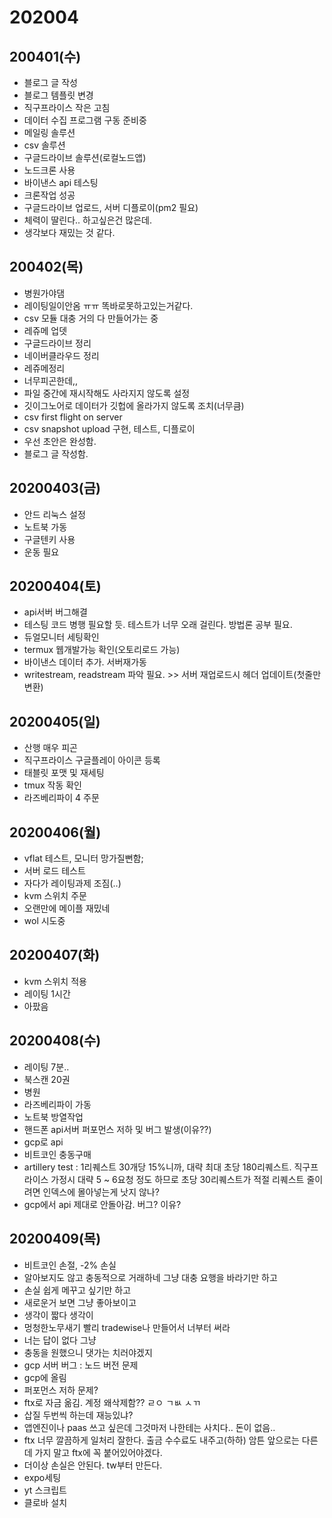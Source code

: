 # 202004

## 200401(수)

- 블로그 글 작성
- 블로그 템플릿 변경
- 직구프라이스 작은 고침
- 데이터 수집 프로그램 구동 준비중
- 메일링 솔루션
- csv 솔루션
- 구글드라이브 솔루션(로컬노드앱)
- 노드크론 사용
- 바이낸스 api 테스팅
- 크론작업 성공
- 구글드라이브 업로드, 서버 디플로이(pm2 필요)
- 체력이 딸린다.. 하고싶은건 많은데.
- 생각보다 재밌는 것 같다.

## 200402(목)

- 병원가야댐
- 레이팅일이안옴 ㅠㅠ 똑바로못하고있는거같다.
- csv 모듈 대충 거의 다 만들어가는 중
- 레쥬메 업뎃
- 구글드라이브 정리
- 네이버클라우드 정리
- 레쥬메정리
- 너무피곤한데,,
- 파일 중간에 재시작해도 사라지지 않도록 설정
- 깃이그노어로 데이터가 깃헙에 올라가지 않도록 조치(너무큼)
- csv first flight on server
- csv snapshot upload 구현, 테스트, 디플로이
- 우선 초안은 완성함.
- 블로그 글 작성함.

## 20200403(금)

- 안드 리눅스 설정
- 노트북 가동
- 구글텐키 사용
- 운동 필요

## 20200404(토)

- api서버 버그해결
- 테스팅 코드 병행 필요할 듯. 테스트가 너무 오래 걸린다. 방법론 공부 필요.
- 듀얼모니터 세팅확인
- termux 웹개발가능 확인(오토리로드 가능)
- 바이낸스 데이터 추가. 서버재가동
- writestream, readstream 파악 필요. >> 서버 재업로드시 헤더 업데이트(첫줄만 변환)

## 20200405(일)

- 산행 매우 피곤
- 직구프라이스 구글플레이 아이콘 등록
- 태블릿 포맷 및 재세팅
- tmux 작동 확인
- 라즈베리파이 4 주문

## 20200406(월)

- vflat 테스트, 모니터 망가질뻔함;
- 서버 로드 테스트
- 자다가 레이팅과제 조짐(..)
- kvm 스위치 주문
- 오랜만에 메이플 재밌네
- wol 시도중

## 20200407(화)

- kvm 스위치 적용
- 레이팅 1시간
- 아팠음

## 20200408(수)

- 레이팅 7분..
- 북스캔 20권
- 병원
- 라즈베리파이 가동
- 노트북 방열작업
- 핸드폰 api서버 퍼포먼스 저하 및 버그 발생(이유??)
- gcp로 api
- 비트코인 충동구매
- artillery test : 1리퀘스트 30개당 15%니까, 대략 최대 초당 180리퀘스트. 직구프라이스 가정시 대략 5 ~ 6요청 정도 하므로 초당 30리퀘스트가 적절 리퀘스트 줄이려면 인덱스에 몰아넣는게 낫지 않나?
- gcp에서 api 제대로 안돌아감. 버그? 이유?

## 20200409(목)

- 비트코인 손절, -2% 손실
- 알아보지도 않고 충동적으로 거래하네 그냥 대충 요행을 바라기만 하고
- 손실 쉽게 메꾸고 싶기만 하고
- 새로운거 보면 그냥 좋아보이고
- 생각이 짧다 생각이
- 멍청한노무새기 빨리 tradewise나 만들어서 너부터 써라
- 너는 답이 없다 그냥
- 충동을 원했으니 댓가는 치러야겠지
- gcp 서버 버그 : 노드 버전 문제
- gcp에 올림
- 퍼포먼스 저하 문제?
- ftx로 자금 옮김. 계정 왜삭제함?? ㄹㅇ ㄱㅄ ㅅㄲ
- 삽질 두번씩 하는데 재능있냐?
- 앱엔진이나 paas 쓰고 싶은데 그것마저 나한테는 사치다.. 돈이 없음..
- ftx 너무 깔끔하게 일처리 잘한다. 출금 수수료도 내주고(하하) 암튼 앞으로는 다른데 가지 말고 ftx에 꼭 붙어있어야겠다.
- 더이상 손실은 안된다. tw부터 만든다.
- expo세팅
- yt 스크립트
- 클로바 설치
